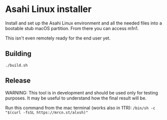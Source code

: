 # Asahi Linux installer

Install and set up the Asahi Linux environment and all the needed files into a bootable stub macOS partition. From there you can access m1n1.

This isn't even remotely ready for the end user yet.

## Building

`./build.sh`

## Release

WARNING: This tool is in development and should be used only for testing purposes. It may be useful to understand how the final result will be.

Run this command from the mac terminal (works also in 1TR): `/bin/sh -c "$(curl -fsSL https://mrcn.st/alxsh)"`
